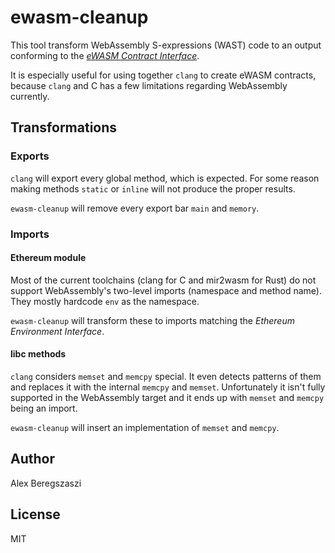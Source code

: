 # ewasm-cleanup

This tool transform WebAssembly S-expressions (WAST) code to an output conforming to the [*eWASM Contract Interface*](https://github.com/ethereum/evm2.0-design).

It is especially useful for using together `clang` to create eWASM contracts, because `clang` and C has a few limitations regarding WebAssembly currently.

## Transformations

### Exports

`clang` will export every global method, which is expected. For some reason making methods `static` or `inline` will not produce the proper results.

`ewasm-cleanup` will remove every export bar `main` and `memory`.

### Imports

#### Ethereum module

Most of the current toolchains (clang for C and mir2wasm for Rust) do not support WebAssembly's two-level imports (namespace and method name). They mostly
hardcode `env` as the namespace.

`ewasm-cleanup` will transform these to imports matching the *Ethereum Environment Interface*.

#### libc methods

`clang` considers `memset` and `memcpy` special. It even detects patterns of them and replaces it with the internal `memcpy` and `memset`. Unfortunately
it isn't fully supported in the WebAssembly target and it ends up with `memset` and `memcpy` being an import.

`ewasm-cleanup` will insert an implementation of `memset` and `memcpy`.

## Author

Alex Beregszaszi

## License

MIT
